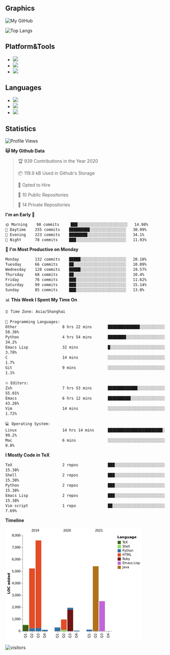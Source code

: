 ## Graphics

![My GitHub](https://github-readme-stats.vercel.app/api?username=SteamedFish&count_private=true&show_icons=true&theme=buefy&include_all_commits=false)

![Top Langs](https://github-readme-stats.vercel.app/api/top-langs/?username=SteamedFish&theme=buefy&hide=ruby&count_private=true&show_icons=true&layout=compact)

## Platform&Tools

* [![](https://img.shields.io/badge/ArchLinux--purple?style=flat-square&logo=ArchLinux)](https://www.archlinux.org/)
* [![](https://img.shields.io/badge/Gentoo-testing-purple?style=flat-square&logo=Gentoo)](https://www.gentoo.org/)
* [![](https://img.shields.io/badge/Doom%20Emacs-28-blue?style=flat-square&logo=Gnu%20emacs&logoColor=white)](https://www.gnu.org/software/emacs/)

## Languages

* [![](https://img.shields.io/badge/-Python-3776AB?style=flat-square&logo=python&logoColor=white)](https://www.python.org/)
* [![](https://img.shields.io/badge/-Bash-00ADD8?style=flat-square&logo=Gnu-bash&logoColor=white)](https://www.gnu.org/software/bash/)
* [![](https://img.shields.io/badge/-Go-00ADD8?style=flat-square&logo=go&logoColor=white)](https://golang.org/)

## Statistics

<!--START_SECTION:waka-->
![Profile Views](http://img.shields.io/badge/Profile%20Views-3-blue)

**🐱 My Github Data** 

> 🏆 939 Contributions in the Year 2020
 > 
> 📦 119.9 kB Used in Github's Storage 
 > 
> 💼 Opted to Hire
 > 
> 📜 10 Public Repositories
 > 
> 🔑 14 Private Repositories 

**I'm an Early 🐤** 

```text
🌞 Morning    98 commits     ███░░░░░░░░░░░░░░░░░░░░░░   14.98% 
🌆 Daytime    255 commits    █████████░░░░░░░░░░░░░░░░   38.99% 
🌃 Evening    223 commits    ████████░░░░░░░░░░░░░░░░░   34.1% 
🌙 Night      78 commits     ███░░░░░░░░░░░░░░░░░░░░░░   11.93%

```
📅 **I'm Most Productive on Monday** 

```text
Monday       132 commits    █████░░░░░░░░░░░░░░░░░░░░   20.18% 
Tuesday      66 commits     ██░░░░░░░░░░░░░░░░░░░░░░░   10.09% 
Wednesday    128 commits    █████░░░░░░░░░░░░░░░░░░░░   19.57% 
Thursday     68 commits     ██░░░░░░░░░░░░░░░░░░░░░░░   10.4% 
Friday       76 commits     ███░░░░░░░░░░░░░░░░░░░░░░   11.62% 
Saturday     99 commits     ███░░░░░░░░░░░░░░░░░░░░░░   15.14% 
Sunday       85 commits     ███░░░░░░░░░░░░░░░░░░░░░░   13.0%

```


📊 **This Week I Spent My Time On** 

```text
⌚︎ Time Zone: Asia/Shanghai

💬 Programming Languages: 
Other                    8 hrs 22 mins       ██████████████░░░░░░░░░░░   58.36% 
Python                   4 hrs 54 mins       ████████░░░░░░░░░░░░░░░░░   34.2% 
Emacs Lisp               32 mins             █░░░░░░░░░░░░░░░░░░░░░░░░   3.78% 
C                        14 mins             ░░░░░░░░░░░░░░░░░░░░░░░░░   1.7% 
Git                      9 mins              ░░░░░░░░░░░░░░░░░░░░░░░░░   1.1%

🔥 Editors: 
Zsh                      7 hrs 53 mins       █████████████░░░░░░░░░░░░   55.01% 
Emacs                    6 hrs 12 mins       ██████████░░░░░░░░░░░░░░░   43.26% 
Vim                      14 mins             ░░░░░░░░░░░░░░░░░░░░░░░░░   1.72%

💻 Operating System: 
Linux                    14 hrs 14 mins      ████████████████████████░   99.2% 
Mac                      6 mins              ░░░░░░░░░░░░░░░░░░░░░░░░░   0.8%

```

**I Mostly Code in TeX** 

```text
TeX                      2 repos             ███░░░░░░░░░░░░░░░░░░░░░░   15.38% 
Shell                    2 repos             ███░░░░░░░░░░░░░░░░░░░░░░   15.38% 
Python                   2 repos             ███░░░░░░░░░░░░░░░░░░░░░░   15.38% 
Emacs Lisp               2 repos             ███░░░░░░░░░░░░░░░░░░░░░░   15.38% 
Vim script               1 repo              ██░░░░░░░░░░░░░░░░░░░░░░░   7.69%

```


**Timeline**

![Chart not found](https://github.com/SteamedFish/SteamedFish/blob/master/charts/bar_graph.png) 


<!--END_SECTION:waka-->

![visitors](https://visitor-badge.laobi.icu/badge?page_id=SteamedFish.SteamedFish)
